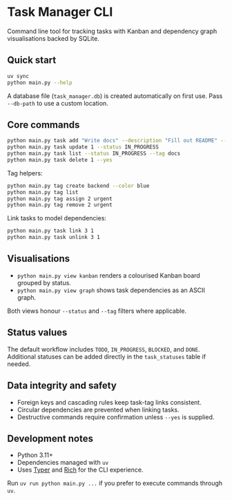 # Task Manager CLI

Command line tool for tracking tasks with Kanban and dependency graph visualisations backed by SQLite.

## Quick start

```bash
uv sync
python main.py --help
```

A database file (`task_manager.db`) is created automatically on first use. Pass `--db-path` to use a custom location.

## Core commands

```bash
python main.py task add "Write docs" --description "Fill out README" --status TODO --tag docs
python main.py task update 1 --status IN_PROGRESS
python main.py task list --status IN_PROGRESS --tag docs
python main.py task delete 1 --yes
```

Tag helpers:

```bash
python main.py tag create backend --color blue
python main.py tag list
python main.py tag assign 2 urgent
python main.py tag remove 2 urgent
```

Link tasks to model dependencies:

```bash
python main.py task link 3 1
python main.py task unlink 3 1
```

## Visualisations

- `python main.py view kanban` renders a colourised Kanban board grouped by status.
- `python main.py view graph` shows task dependencies as an ASCII graph.

Both views honour `--status` and `--tag` filters where applicable.

## Status values

The default workflow includes `TODO`, `IN_PROGRESS`, `BLOCKED`, and `DONE`. Additional statuses can be added directly in the `task_statuses` table if needed.

## Data integrity and safety

- Foreign keys and cascading rules keep task-tag links consistent.
- Circular dependencies are prevented when linking tasks.
- Destructive commands require confirmation unless `--yes` is supplied.

## Development notes

- Python 3.11+
- Dependencies managed with `uv`
- Uses [Typer](https://typer.tiangolo.com) and [Rich](https://rich.readthedocs.io) for the CLI experience.

Run `uv run python main.py ...` if you prefer to execute commands through `uv`.
